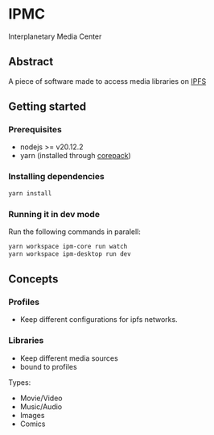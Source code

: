 # IPMC

Interplanetary Media Center

## Abstract

A piece of software made to access media libraries on [IPFS](https://ipfs.io)

## Getting started

### Prerequisites

- nodejs >= v20.12.2
- yarn (installed through [corepack](https://yarnpkg.com/corepack))

### Installing dependencies

```bash
yarn install
```

### Running it in dev mode

Run the following commands in paralell:
```bash
yarn workspace ipm-core run watch
yarn workspace ipm-desktop run dev
```

## Concepts

### Profiles

- Keep different configurations for ipfs networks.

### Libraries

- Keep different media sources
- bound to profiles

Types:
- Movie/Video
- Music/Audio
- Images
- Comics
